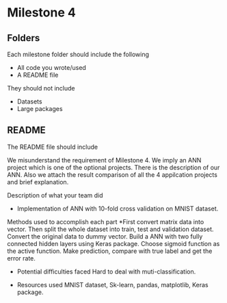 Milestone 4
===========

Folders
-------

Each milestone folder should include the following

* All code you wrote/used
* A README file

They should not include

* Datasets
* Large packages

README
------

The README file should include

We misunderstand the requirement of Milestone 4. We imply an ANN project which is one of the optional projects. There is the description of our ANN. Also we attach the result comparison of all the 4 appilcation projects and brief explanation.

Description of what your team did
* Implementation of ANN with 10-fold cross validation on MNIST dataset.

Methods used to accomplish each part
*First convert matrix data into vector. Then split the whole dataset into train, test and validation dataset. Convert the 
original data to dummy vector. Build a ANN with two fully connected hidden layers using Keras package. Choose sigmoid function as the active function. Make prediction, compare with true label and get the error rate.

*	Potential difficulties faced
Hard to deal with muti-classification.

*	Resources used
MNIST dataset, Sk-learn, pandas, matplotlib, Keras package.


